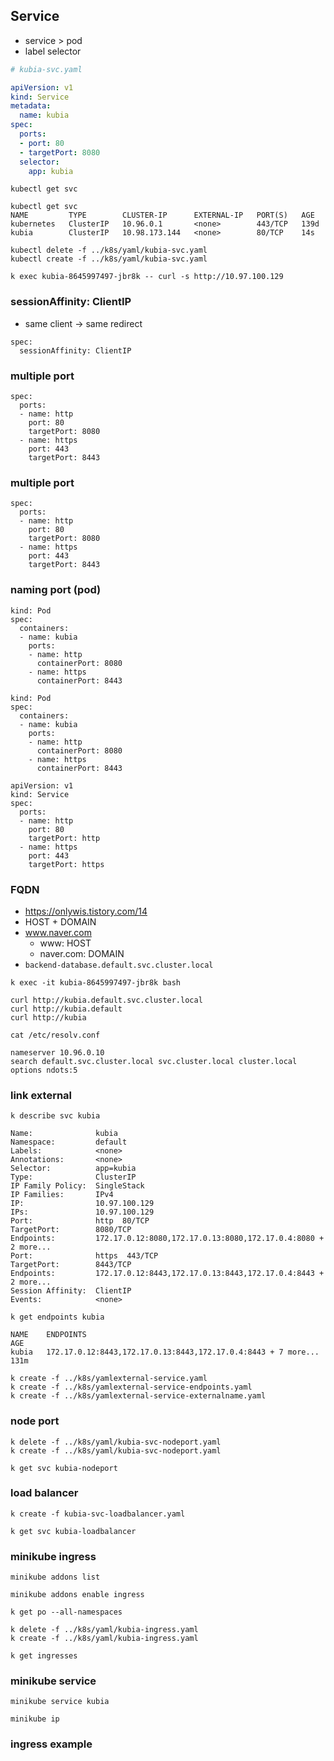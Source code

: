 ## Service
- service > pod
- label selector
```yaml
# kubia-svc.yaml

apiVersion: v1
kind: Service
metadata:
  name: kubia
spec:
  ports:
  - port: 80
  - targetPort: 8080
  selector:
    app: kubia
```

```shell
kubectl get svc
```
```
kubectl get svc
NAME         TYPE        CLUSTER-IP      EXTERNAL-IP   PORT(S)   AGE
kubernetes   ClusterIP   10.96.0.1       <none>        443/TCP   139d
kubia        ClusterIP   10.98.173.144   <none>        80/TCP    14s
```

```shell
kubectl delete -f ../k8s/yaml/kubia-svc.yaml
kubectl create -f ../k8s/yaml/kubia-svc.yaml
```

```shell
k exec kubia-8645997497-jbr8k -- curl -s http://10.97.100.129
```

### sessionAffinity: ClientIP
- same client -> same redirect
```
spec:
  sessionAffinity: ClientIP
``` 

### multiple port
```
spec:
  ports:
  - name: http
    port: 80
    targetPort: 8080
  - name: https
    port: 443
    targetPort: 8443
```

### multiple port
```
spec:
  ports:
  - name: http
    port: 80
    targetPort: 8080
  - name: https
    port: 443
    targetPort: 8443
```

### naming port (pod)
```
kind: Pod
spec:
  containers:
  - name: kubia
    ports:
    - name: http
      containerPort: 8080
    - name: https
      containerPort: 8443
```
```
kind: Pod
spec:
  containers:
  - name: kubia
    ports:
    - name: http
      containerPort: 8080
    - name: https
      containerPort: 8443
```
```
apiVersion: v1
kind: Service
spec:
  ports:
  - name: http
    port: 80
    targetPort: http
  - name: https
    port: 443
    targetPort: https
```

### FQDN
- https://onlywis.tistory.com/14
- HOST + DOMAIN
- www.naver.com
  - www: HOST
  - naver.com: DOMAIN
- `backend-database.default.svc.cluster.local`

```shell
k exec -it kubia-8645997497-jbr8k bash
```
```
curl http://kubia.default.svc.cluster.local
curl http://kubia.default
curl http://kubia
```
```
cat /etc/resolv.conf

nameserver 10.96.0.10
search default.svc.cluster.local svc.cluster.local cluster.local
options ndots:5
```

### link external
```shell
k describe svc kubia
```
```
Name:              kubia
Namespace:         default
Labels:            <none>
Annotations:       <none>
Selector:          app=kubia
Type:              ClusterIP
IP Family Policy:  SingleStack
IP Families:       IPv4
IP:                10.97.100.129
IPs:               10.97.100.129
Port:              http  80/TCP
TargetPort:        8080/TCP
Endpoints:         172.17.0.12:8080,172.17.0.13:8080,172.17.0.4:8080 + 2 more...
Port:              https  443/TCP
TargetPort:        8443/TCP
Endpoints:         172.17.0.12:8443,172.17.0.13:8443,172.17.0.4:8443 + 2 more...
Session Affinity:  ClientIP
Events:            <none>
```

```shell
k get endpoints kubia
```
```
NAME    ENDPOINTS                                                       AGE
kubia   172.17.0.12:8443,172.17.0.13:8443,172.17.0.4:8443 + 7 more...   131m
```

```shell
k create -f ../k8s/yamlexternal-service.yaml
k create -f ../k8s/yamlexternal-service-endpoints.yaml
k create -f ../k8s/yamlexternal-service-externalname.yaml
```

### node port
```shell
k delete -f ../k8s/yaml/kubia-svc-nodeport.yaml
k create -f ../k8s/yaml/kubia-svc-nodeport.yaml 

k get svc kubia-nodeport
```

### load balancer
```shell
k create -f kubia-svc-loadbalancer.yaml 

k get svc kubia-loadbalancer
```

### minikube ingress
```shell
minikube addons list

minikube addons enable ingress

k get po --all-namespaces
```
```shell
k delete -f ../k8s/yaml/kubia-ingress.yaml
k create -f ../k8s/yaml/kubia-ingress.yaml
```
```shell
k get ingresses
```

### minikube service
```shell
minikube service kubia
```
```shell
minikube ip
```

### ingress example
```shell

```